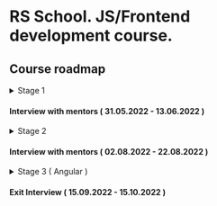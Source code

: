 # RS School. JS/Frontend development course.

## Course roadmap

<details>
<summary>Stage 1</summary>

### Week #1 
  ( 22.03.2022 - 28.03.2022 )

- [RS School introduction](modules/rs-school-intro/)
  - Test: "RS app intro"
- [JS/FE developer](modules/js-fe-developer/)
- [IDE](modules/ide/)
- [Questions related to the week's information if any](https://forms.gle/4xkgtaUQ2tuniFg99)

### Week #2 
  ( 29.03.2022 - 04.04.2022 )

- [HTML basics](modules/html-basics/)
  - Test: "HTML Basics (EN)"
- [Git](modules/git/)
  - Test: "Git Quiz"
- [Questions related to the week's information if any](https://forms.gle/4xkgtaUQ2tuniFg99)

### Week #3
  ( 05.04.2022 - 11.04.2022 )

- [CSS Basics](modules/css-basics/)
  - Test: "CSS Basics (EN)"
- [Markdown](modules/markdown/)
  - Task: [CV.Markdown](<tasks/CV(markdown)/CV(markdown).md>)
- [Questions related to the week's information if any](https://forms.gle/4xkgtaUQ2tuniFg99)

### Week #4 
  ( 12.04.2022 - 18.04.2022 )

- Task: [CV. HTML, CSS & Git Basics](<tasks/CV(markdown)/CV(HTML+CSS+Markdown).md>)
- [JS Basics. Part 1](modules/js-basics-1/)
  - Test: "JS-basics. Part 1 (EN)"
- [Questions related to the week's information if any](https://forms.gle/4xkgtaUQ2tuniFg99)

### Week #5 
  ( 19.04.2022 - 25.04.2022 )

- Cross-check.[CV. HTML, CSS & Git Basics](<tasks/CV(markdown)/CV(cross-check).md>)
- [Figma](modules/figma/)
- [JS Basics. Part 2](modules/js-basics-2/)
  - Test: "JS-basics. Part 2 (EN)"
- [DevTools](modules/devtools/)
- [Questions related to the week's information if any](https://forms.gle/4xkgtaUQ2tuniFg99)

### Week #6 
  ( 26.04.2022 - 02.05.2022 )

- Task: "Shelter.Week_1"
- [JS Basics. Part 3](modules/js-basics-3/)
  - Test: "JS-basics. Part 3 (EN)"
  - Task: [Codewars: Strings, Numbers](tasks/codewars/codewars.strings.numbers.md)
- [Questions related to the week's information if any](https://forms.gle/4xkgtaUQ2tuniFg99)

### Week #7 
  ( 03.05.2022 - 09.05.2022 )

- Task: "Shelter.Week_2"
- [JS Arrays](modules/js-arrays/)
  - Test: "JS Array. Basics"
- [JS Objects](modules/js-objects/)
  - Test: "JS Object. Basics"
  - Task: [Codewars: Array, Object](tasks/codewars/codewars.arrays.objects.md)
- [Questions related to the week's information if any](https://forms.gle/4xkgtaUQ2tuniFg99)

### Week #8  
  ( 10.05.2022 - 16.05.2022 )

- Task: [BookShop.Week_1](tasks/books-shop/books-shop.md)
- [DOM API](modules/dom-api/)
  - Test: "DOM API (EN)"
- [Questions related to the week's information if any](https://forms.gle/4xkgtaUQ2tuniFg99)

### Week #9 
  ( 17.05.2022 - 23.05.2022 )

- Task: [BookShop.Week_2](tasks/books-shop/books-shop.md)
- [DOM Events](modules/dom-events/)
  - Test: "DOM Events (EN)"
- [Forms & Validation](modules/forms-validation/)
- [Questions related to the week's information if any](https://forms.gle/4xkgtaUQ2tuniFg99)

### Week #10
  ( 24.05.2022 - 30.05.2022 )

- Cross-check.[BookShop.Week_2](tasks/books-shop/books-shop.md)
- [CSS Flex](modules/css-flex/)
  - Test: "Responsive & Flexbox (EN)"
- Task: "Shelter.Week_3"
- [Questions related to the week's information if any](https://forms.gle/4xkgtaUQ2tuniFg99)

### Week #11 
  ( 31.05.2022 - 06.06.2022 )

- [CSS Grid](modules/css-grid/)
  - Test: "CSS Grid (EN)"
- Task: "Shelter.Week_4"
- [Questions related to the week's information if any](https://forms.gle/4xkgtaUQ2tuniFg99)

</details>

#### Interview with mentors ( 31.05.2022 - 13.06.2022 )

<details>
<summary>Stage 2</summary>

### Week #12 
( 07.06.2022 - 13.06.2022 )

- Cross-check.Shelter
- [JS Classes & Prototypes](modules/js-classes-prototypes/)
  - Test: ""
  - Task: [Inheritance](tasks/classes-inheritance/classes-inheritance.md)
- [Questions related to the week's information if any](https://forms.gle/4xkgtaUQ2tuniFg99)

### Week #13 
( 14.06.2022 - 20.06.2022 )

- [HTTP/HTTPS](modules/http/)
- [WebSocket](modules/websocket/)
- [RESTful API](modules/rest/)
- [Questions related to the week's information if any](https://forms.gle/4xkgtaUQ2tuniFg99)

### Week #14 
  ( 21.06.2022 - 27.06.2022 )

- [JS Async Programming](modules/js-async/)
  - Test: ""
  - Task: [English for kids](tasks/english-for-kids/english-for-kids.md)
- [Questions related to the week's information if any](https://forms.gle/4xkgtaUQ2tuniFg99)

### Week #15 
  ( 28.06.2022 - 04.07.2022 )

- Continue task: [English for kids](tasks/english-for-kids/english-for-kids.md)
- [JS Modules](modules/js-modules/)
  - Test: ""
- [Questions related to the week's information if any](https://forms.gle/4xkgtaUQ2tuniFg99)

### Week #16 
  ( 05.07.2022 - 11.07.2022 )

- Complete task: [English for kids](tasks/english-for-kids/english-for-kids.md)
- [NPM](modules/npm/)
  - Test: ""
- [Webpack](modules/webpack/)
  - Test: ""
- [Questions related to the week's information if any](https://forms.gle/4xkgtaUQ2tuniFg99)

### Week #17 
  ( 12.07.2022 - 18.07.2022 )

- Task: [Core JS 101](tasks/core-js-101/core-js-101.md)
- [Browser API](modules/browser-api/)
  - Test: ""
- [Questions related to the week's information if any](https://forms.gle/4xkgtaUQ2tuniFg99)

### Week #18
  ( 19.07.2022 - 25.07.2022 )

- Complete task: [Core JS 101](tasks/core-js-101/core-js-101.md)
- [Design Patterns](modules/design-patterns/)
  - Test: ""
- [Software Design Principles](modules/design-principles/)
  - Test: ""
- [Questions related to the week's information if any](https://forms.gle/4xkgtaUQ2tuniFg99)

### Week #19 
  ( 26.07.2022 - 01.08.2022 )

- [TypeScript](modules/typescript/)
  - Test: ""
  - Task: [TypeScript](tasks/typescript/typescript.md)
- [Questions related to the week's information if any](https://forms.gle/4xkgtaUQ2tuniFg99)

### Week #20 
  ( 02.08.2022 - 08.08.2022 )

- [Testing](modules/testing/)
  - Test: ""
  - Task: [Unit tests](tasks/unit-tests/unit-tests.md)
- [Software Development Lifecycle](modules/sdlc/)
- [Questions related to the week's information if any](https://forms.gle/4xkgtaUQ2tuniFg99)

### Week #21 
  ( 09.08.2022 - 15.08.2022 )

- [Preparing to interview](modules/interview-core-js/interview.md)

</details>

#### Interview with mentors ( 02.08.2022 - 22.08.2022 )

<details>
<summary>Stage 3 ( Angular )</summary>

### Week #22
( 16.08.2022 - 22.08.2022 )

### Week #23
( 23.08.2022 - 29.08.2022 )

### Week #24
( 30.08.2022 - 05.09.2022 )

### Week #25
( 06.09.2022 - 12.09.2022 )

### Week #26
( 13.09.2022 - 19.09.2022 )

### Week #27
( 20.09.2022 - 26.09.2022 )

### Week #28
( 27.09.2022 - 03.10.2022 )

### Week #30
( 04.10.2022 - 10.10.2022 )

</details>

#### Exit Interview ( 15.09.2022 - 15.10.2022 )
